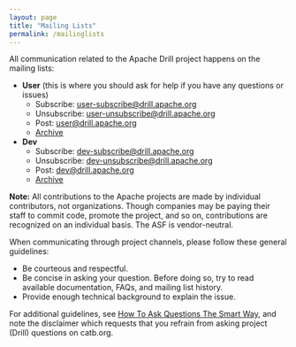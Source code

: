 ```yaml
---
layout: page
title: "Mailing Lists"
permalink: /mailinglists
---
```

All communication related to the Apache Drill project happens on the mailing lists:

* **User** (this is where you should ask for help if you have any questions or issues)
  * Subscribe: <user-subscribe@drill.apache.org>
  * Unsubscribe: <user-unsubscribe@drill.apache.org>
  * Post: <user@drill.apache.org>
  * [Archive](http://mail-archives.apache.org/mod_mbox/drill-user/)
* **Dev**
  * Subscribe: <dev-subscribe@drill.apache.org>
  * Unsubscribe: <dev-unsubscribe@drill.apache.org>
  * Post: <dev@drill.apache.org>
  * [Archive](http://mail-archives.apache.org/mod_mbox/drill-dev/)  

**Note:** All contributions to the Apache projects are made by individual contributors, not organizations. Though companies may be paying their staff to commit code, promote the project, and so on, contributions are recognized on an individual basis. The ASF is vendor-neutral.
 
When communicating through project channels, please follow these general guidelines:  

* Be courteous and respectful.
* Be concise in asking your question. Before doing so, try to read available documentation, FAQs, and mailing list history.
* Provide enough technical background to explain the issue.

For additional guidelines, see [How To Ask Questions The Smart Way](http://www.catb.org/esr/faqs/smart-questions.html), and note the disclaimer which requests that you refrain from asking project (Drill) questions on catb.org.  




